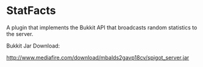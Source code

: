 # StatFacts
A plugin that implements the Bukkit API that broadcasts random statistics to the server.

Bukkit Jar Download:

http://www.mediafire.com/download/mbalds2gavp18cv/spigot_server.jar


